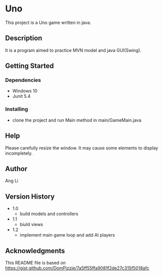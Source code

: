# Uno

This project is a Uno game written in java.

## Description

It is a program aimed to practice MVN model and java GUI(Swing).

## Getting Started

### Dependencies

* Windows 10
* Junit 5.4

### Installing

* clone the project and run Main method in main/GameMain.java

## Help

Please carefully resize the window. It may cause some elements to display incompletely.

## Author

Ang Li

## Version History

* 1.0
    * build models and controllers
* 1.1
    * biuld views
* 1.2
    * implement main game loop and add AI players

## Acknowledgments

This README file is based on https://gist.github.com/DomPizzie/7a5ff55ffa9081f2de27c315f5018afc